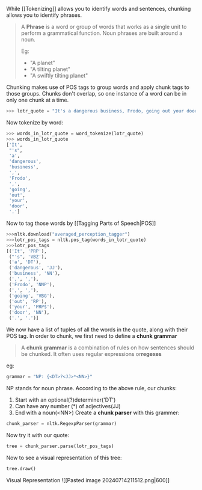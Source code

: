 While [[Tokenizing]] allows you to identify words and sentences, chunking allows you to identify phrases.

>A **Phrase** is a word or group of words that works as a single unit to perform a grammatical function. Noun phrases are built around a noun.
>
>Eg:
>
>- "A planet"
>- "A tilting planet"
>- "A swiftly tilting planet"

Chunking makes use of POS tags to group words and apply chunk tags to those groups. Chunks don't overlap, so one instance of a word can be in only one chunk at a time.

```python
>>> lotr_quote = "It's a dangerous business, Frodo, going out your door."
```

Now tokenize by word:
```Python
>>> words_in_lotr_quote = word_tokenize(lotr_quote)
>>> words_in_lotr_quote
['It',
 "'s",
 'a',
 'dangerous',
 'business',
 ',',
 'Frodo',
 ',',
 'going',
 'out',
 'your',
 'door',
 '.']
```
Now to tag those words by [[Tagging Parts of Speech|POS]]
```python
>>>nltk.download("averaged_perception_tagger")
>>>lotr_pos_tags = nltk.pos_tag(words_in_lotr_quote)
>>>lotr_pos_tags
[('It', 'PRP'),
 ("'s", 'VBZ'),
 ('a', 'DT'),
 ('dangerous', 'JJ'),
 ('business', 'NN'),
 (',', ','),
 ('Frodo', 'NNP'),
 (',', ','),
 ('going', 'VBG'),
 ('out', 'RP'),
 ('your', 'PRP$'),
 ('door', 'NN'),
 ('.', '.')]
```
We now have a list of tuples of all the words in the quote, along with their POS tag. In order to chunk, we first need to define a **chunk grammar**

>A **chunk grammar** is a combination of rules on how sentences should be chunked. It often uses regular expressions or**regexes**

eg:
```python
grammar = "NP: {<DT>?<JJ>*<NN>}"
```
NP stands for noun phrase.
According to the above rule, our chunks:
1. Start with an optional(?)determiner('DT')
2. Can have any number (\*) of adjectives(JJ)
3. End with a noun(\<NN>)
Create a **chunk parser** with this grammer:
```python
chunk_parser = nltk.RegexpParser(grammar)
```
Now try it with our quote:
```python
tree = chunk_parser.parse(lotr_pos_tags)
```
Now to see a visual representation of this tree:
```python
tree.draw()
```
Visual Representation
![[Pasted image 20240714211512.png|600]]
